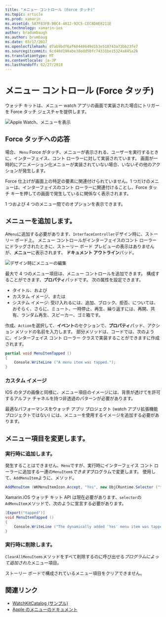 ```yaml
---
title: "メニュー コントロール (Force タッチ)"
ms.topic: article
ms.prod: xamarin
ms.assetid: 5A7F83FB-9BC4-4812-92C5-CEC8DAE8211E
ms.technology: xamarin-ios
author: bradumbaugh
ms.author: brumbaug
ms.date: 03/17/2017
ms.openlocfilehash: 87ab9bdf6af68448649d1b3e518743a73bb23fe7
ms.sourcegitcommit: 6cd40d190abe38edd50fc74331be15324a845a28
ms.translationtype: MT
ms.contentlocale: ja-JP
ms.lasthandoff: 02/27/2018
---
```

# <a name="menu-control-force-touch"></a>メニュー コントロール (Force タッチ)

ウォッチ キットは、メニュー watch アプリの画面で実装された場合にトリガーを Force タッチ ジェスチャを提供します。

![](menu-images/menu.png "Apple Watch、メニューを表示")
<!-- watch image courtesy of http://infinitapps.com/bezel/ -->

## <a name="responding-to-force-touch"></a>Force タッチへの応答

場合、 `Menu` Force がタッチ、メニューが表示される、ユーザーを実行するときに、インターフェイス、コント ローラーに対して実装されています。 画面が一時的にアニメーション化メニューが実装されていない場合、いないその他のアクションが発生します。

Force 仕上げが画面上の特定の要素に関連付けられていません。1 つだけのメニューは、インターフェイスのコント ローラーに関連付けることし、Force タッチ キーを押しての画面で発生しているに関係なく表示されます。

1 つおよび 4 つのメニュー間でのオプションを表示できます。


## <a name="adding-a-menu"></a>メニューを追加します。

A`Menu`に追加する必要があります、`InterfaceController`デザイン時に、ストーリー ボード上。 メニュー コントロールがインターフェイスのコント ローラーにドラッグされたときに、ストーリー ボード プレビューの表示はありませんが、**メニュー**に表示されます、 **ドキュメント アウトライン**パッド。

![](menu-images/menu-action.png "デザイン時にメニューの編集")

最大で 4 つのメニュー項目は、メニュー コントロールを追加できます。 構成することができます、**プロパティ**パッドです。 次の属性を設定できます。

- タイトル、および
- カスタム イメージ、または
- システム イメージ: 受け入れるには、追加、ブロック、拒否、については、おそらく、さらに、ミュート、一時停止、再生、繰り返すには、再開、共有、ランダム再生、スピーカー、ゴミ箱です。

作成、`Action`を選択して、**イベント**のセクションで、**プロパティ**パッド、アクション メソッドの名前を入力します。 部分メソッドは、コードでは、次のように、インターフェイス コント ローラー クラスで実装することができますに作成されます。

```csharp
partial void MenuItemTapped ()
{
    Console.WriteLine ("A menu item was tapped.");
}
```

### <a name="custom-images"></a>カスタム イメージ

IOS のタブの画像と同様に、メニュー項目のイメージには、背景が透けてを許可するアルファ チャネルを持つ非透過のパターンが必要があります。

最適なパフォーマンスをウォッチ アプリ プロジェクト (watch アプリ拡張機能プロジェクトではない) には、メニューを使用するイメージを追加する必要があります。


## <a name="changing-the-menu-items"></a>メニュー項目を変更します。

<!--
### Design Time Items

Menu items added the the storyboard can be shown and hidden programmatically.
-->

### <a name="adding-at-runtime"></a>実行時に追加します。

発生することはできません、`Menu`ですが、実行時にインターフェイス コント ローラーに追加する一連の`MenuItem`s*できます*プログラムで変更します。
使用して、`AddMenuItem`ように、メソッド。

```csharp
AddMenuItem (WKMenuItemIcon.Accept, "Yes", new ObjCRuntime.Selector ("tapped"));
```

Xamarin.iOS ウォッチ キット API は現在必要があります、`selector`の`AdMenuItem`メソッドで、次のように宣言する必要があります。

```csharp
[Export("tapped")]
void MenuItemTapped ()
{
    Console.WriteLine ("The dynamically added 'Yes' menu item was tapped.");
}
```

### <a name="removing-at-runtime"></a>実行時に削除します。

`ClearAllMenuItems`メソッドをすべて削除するのに呼び出せる*プログラムによって追加された*メニュー項目。

ストーリー ボードで構成されているメニュー項目をクリアできません。



## <a name="related-links"></a>関連リンク

- [WatchKitCatalog (サンプル)](https://developer.xamarin.com/samples/monotouch/watchOS/WatchKitCatalog/)
- [Apple のメニューのドキュメント](https://developer.apple.com/library/prerelease/ios/documentation/General/Conceptual/WatchKitProgrammingGuide/Menus.html)
